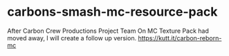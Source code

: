 # carbons-smash-mc-resource-pack
After Carbon Crew Productions Project Team On MC Texture Pack had moved away, I will create a follow up version.
https://kutt.it/carbon-reborn-mc
